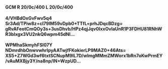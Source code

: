 #### GCM R 20/0c/400 L 20/0c/400
**4/VHBdOxGvFwv5q4**<br/>**Sr3Ad/TPiw8z+cl79lM59vDpb0+TTfL+prhJDqcBDzg=**<br/>**gRvAFeotCmQOy3s+3usDhvb/HPz4qjJqv0IxxOvlaUnR1P3FDHU81RNhWR3bIxgx3VU2nkQ6wpm4SdNI...**<br/><br/>
**WPMhaSkmyhFSl07Y**<br/>**NDmrdhbOnwvwhrIpyAATwjfFKokierLP9MAZ0+46Ats=**<br/>**XS5+Z7WGd3wf6txtSCNupM9IL7D/wlmgMMmZMWorx1bRn7oKwPrmEY/vAuMXBjy3Y/na8np/IN+WzpUD...**